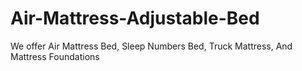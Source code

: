Air-Mattress-Adjustable-Bed
===========================

We offer Air Mattress Bed, Sleep Numbers Bed, Truck Mattress, And Mattress Foundations